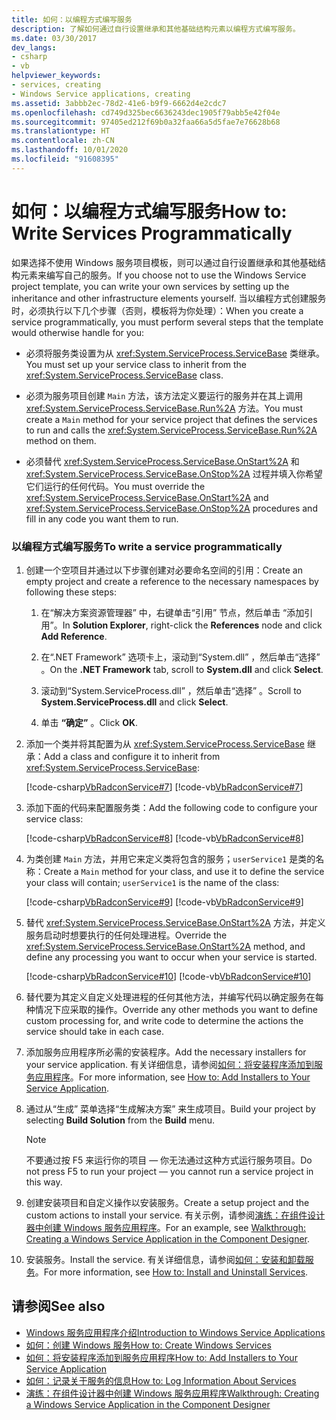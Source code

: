```yaml
---
title: 如何：以编程方式编写服务
description: 了解如何通过自行设置继承和其他基础结构元素以编程方式编写服务。
ms.date: 03/30/2017
dev_langs:
- csharp
- vb
helpviewer_keywords:
- services, creating
- Windows Service applications, creating
ms.assetid: 3abbb2ec-78d2-41e6-b9f9-6662d4e2cdc7
ms.openlocfilehash: cd749d325bec6636243dec1905f79abb5e42f04e
ms.sourcegitcommit: 97405ed212f69b0a32faa66a5d5fae7e76628b68
ms.translationtype: HT
ms.contentlocale: zh-CN
ms.lasthandoff: 10/01/2020
ms.locfileid: "91608395"
---
```

# <a name="how-to-write-services-programmatically"></a><span data-ttu-id="7b77e-103">如何：以编程方式编写服务</span><span class="sxs-lookup"><span data-stu-id="7b77e-103">How to: Write Services Programmatically</span></span>
<span data-ttu-id="7b77e-104">如果选择不使用 Windows 服务项目模板，则可以通过自行设置继承和其他基础结构元素来编写自己的服务。</span><span class="sxs-lookup"><span data-stu-id="7b77e-104">If you choose not to use the Windows Service project template, you can write your own services by setting up the inheritance and other infrastructure elements yourself.</span></span> <span data-ttu-id="7b77e-105">当以编程方式创建服务时，必须执行以下几个步骤（否则，模板将为你处理）：</span><span class="sxs-lookup"><span data-stu-id="7b77e-105">When you create a service programmatically, you must perform several steps that the template would otherwise handle for you:</span></span>  
  
- <span data-ttu-id="7b77e-106">必须将服务类设置为从 <xref:System.ServiceProcess.ServiceBase> 类继承。</span><span class="sxs-lookup"><span data-stu-id="7b77e-106">You must set up your service class to inherit from the <xref:System.ServiceProcess.ServiceBase> class.</span></span>  
  
- <span data-ttu-id="7b77e-107">必须为服务项目创建 `Main` 方法，该方法定义要运行的服务并在其上调用 <xref:System.ServiceProcess.ServiceBase.Run%2A> 方法。</span><span class="sxs-lookup"><span data-stu-id="7b77e-107">You must create a `Main` method for your service project that defines the services to run and calls the <xref:System.ServiceProcess.ServiceBase.Run%2A> method on them.</span></span>  
  
- <span data-ttu-id="7b77e-108">必须替代 <xref:System.ServiceProcess.ServiceBase.OnStart%2A> 和 <xref:System.ServiceProcess.ServiceBase.OnStop%2A> 过程并填入你希望它们运行的任何代码。</span><span class="sxs-lookup"><span data-stu-id="7b77e-108">You must override the <xref:System.ServiceProcess.ServiceBase.OnStart%2A> and <xref:System.ServiceProcess.ServiceBase.OnStop%2A> procedures and fill in any code you want them to run.</span></span>  
  
### <a name="to-write-a-service-programmatically"></a><span data-ttu-id="7b77e-109">以编程方式编写服务</span><span class="sxs-lookup"><span data-stu-id="7b77e-109">To write a service programmatically</span></span>  
  
1. <span data-ttu-id="7b77e-110">创建一个空项目并通过以下步骤创建对必要命名空间的引用：</span><span class="sxs-lookup"><span data-stu-id="7b77e-110">Create an empty project and create a reference to the necessary namespaces by following these steps:</span></span>  
  
    1. <span data-ttu-id="7b77e-111">在“解决方案资源管理器”  中，右键单击“引用”  节点，然后单击  “添加引用”。</span><span class="sxs-lookup"><span data-stu-id="7b77e-111">In **Solution Explorer**, right-click the **References** node and click **Add Reference**.</span></span>  
  
    2. <span data-ttu-id="7b77e-112">在“.NET Framework”  选项卡上，滚动到“System.dll”  ，然后单击“选择”  。</span><span class="sxs-lookup"><span data-stu-id="7b77e-112">On the **.NET Framework** tab, scroll to **System.dll** and click **Select**.</span></span>  
  
    3. <span data-ttu-id="7b77e-113">滚动到“System.ServiceProcess.dll”  ，然后单击“选择”  。</span><span class="sxs-lookup"><span data-stu-id="7b77e-113">Scroll to **System.ServiceProcess.dll** and click **Select**.</span></span>  
  
    4. <span data-ttu-id="7b77e-114">单击 **“确定”** 。</span><span class="sxs-lookup"><span data-stu-id="7b77e-114">Click **OK**.</span></span>  
  
2. <span data-ttu-id="7b77e-115">添加一个类并将其配置为从 <xref:System.ServiceProcess.ServiceBase> 继承：</span><span class="sxs-lookup"><span data-stu-id="7b77e-115">Add a class and configure it to inherit from <xref:System.ServiceProcess.ServiceBase>:</span></span>  
  
     [!code-csharp[VbRadconService#7](../../../samples/snippets/csharp/VS_Snippets_VBCSharp/VbRadconService/CS/MyNewService.cs#7)]
     [!code-vb[VbRadconService#7](../../../samples/snippets/visualbasic/VS_Snippets_VBCSharp/VbRadconService/VB/MyNewService.vb#7)]  
  
3. <span data-ttu-id="7b77e-116">添加下面的代码来配置服务类：</span><span class="sxs-lookup"><span data-stu-id="7b77e-116">Add the following code to configure your service class:</span></span>  
  
     [!code-csharp[VbRadconService#8](../../../samples/snippets/csharp/VS_Snippets_VBCSharp/VbRadconService/CS/MyNewService.cs#8)]
     [!code-vb[VbRadconService#8](../../../samples/snippets/visualbasic/VS_Snippets_VBCSharp/VbRadconService/VB/MyNewService.vb#8)]  
  
4. <span data-ttu-id="7b77e-117">为类创建 `Main` 方法，并用它来定义类将包含的服务；`userService1` 是类的名称：</span><span class="sxs-lookup"><span data-stu-id="7b77e-117">Create a `Main` method for your class, and use it to define the service your class will contain; `userService1` is the name of the class:</span></span>  
  
     [!code-csharp[VbRadconService#9](../../../samples/snippets/csharp/VS_Snippets_VBCSharp/VbRadconService/CS/MyNewService.cs#9)]
     [!code-vb[VbRadconService#9](../../../samples/snippets/visualbasic/VS_Snippets_VBCSharp/VbRadconService/VB/MyNewService.vb#9)]  
  
5. <span data-ttu-id="7b77e-118">替代 <xref:System.ServiceProcess.ServiceBase.OnStart%2A> 方法，并定义服务启动时想要执行的任何处理进程。</span><span class="sxs-lookup"><span data-stu-id="7b77e-118">Override the <xref:System.ServiceProcess.ServiceBase.OnStart%2A> method, and define any processing you want to occur when your service is started.</span></span>  
  
     [!code-csharp[VbRadconService#10](../../../samples/snippets/csharp/VS_Snippets_VBCSharp/VbRadconService/CS/MyNewService.cs#10)]
     [!code-vb[VbRadconService#10](../../../samples/snippets/visualbasic/VS_Snippets_VBCSharp/VbRadconService/VB/MyNewService.vb#10)]  
  
6. <span data-ttu-id="7b77e-119">替代要为其定义自定义处理进程的任何其他方法，并编写代码以确定服务在每种情况下应采取的操作。</span><span class="sxs-lookup"><span data-stu-id="7b77e-119">Override any other methods you want to define custom processing for, and write code to determine the actions the service should take in each case.</span></span>  
  
7. <span data-ttu-id="7b77e-120">添加服务应用程序所必需的安装程序。</span><span class="sxs-lookup"><span data-stu-id="7b77e-120">Add the necessary installers for your service application.</span></span> <span data-ttu-id="7b77e-121">有关详细信息，请参阅[如何：将安装程序添加到服务应用程序](how-to-add-installers-to-your-service-application.md)。</span><span class="sxs-lookup"><span data-stu-id="7b77e-121">For more information, see [How to: Add Installers to Your Service Application](how-to-add-installers-to-your-service-application.md).</span></span>  
  
8. <span data-ttu-id="7b77e-122">通过从“生成”  菜单选择“生成解决方案”  来生成项目。</span><span class="sxs-lookup"><span data-stu-id="7b77e-122">Build your project by selecting **Build Solution** from the **Build** menu.</span></span>  
  
    > [!NOTE]
    > <span data-ttu-id="7b77e-123">不要通过按 F5 来运行你的项目 — 你无法通过这种方式运行服务项目。</span><span class="sxs-lookup"><span data-stu-id="7b77e-123">Do not press F5 to run your project — you cannot run a service project in this way.</span></span>  
  
9. <span data-ttu-id="7b77e-124">创建安装项目和自定义操作以安装服务。</span><span class="sxs-lookup"><span data-stu-id="7b77e-124">Create a setup project and the custom actions to install your service.</span></span> <span data-ttu-id="7b77e-125">有关示例，请参阅[演练：在组件设计器中创建 Windows 服务应用程序](walkthrough-creating-a-windows-service-application-in-the-component-designer.md)。</span><span class="sxs-lookup"><span data-stu-id="7b77e-125">For an example, see [Walkthrough: Creating a Windows Service Application in the Component Designer](walkthrough-creating-a-windows-service-application-in-the-component-designer.md).</span></span>  
  
10. <span data-ttu-id="7b77e-126">安装服务。</span><span class="sxs-lookup"><span data-stu-id="7b77e-126">Install the service.</span></span> <span data-ttu-id="7b77e-127">有关详细信息，请参阅[如何：安装和卸载服务](how-to-install-and-uninstall-services.md)。</span><span class="sxs-lookup"><span data-stu-id="7b77e-127">For more information, see [How to: Install and Uninstall Services](how-to-install-and-uninstall-services.md).</span></span>  
  
## <a name="see-also"></a><span data-ttu-id="7b77e-128">请参阅</span><span class="sxs-lookup"><span data-stu-id="7b77e-128">See also</span></span>

- [<span data-ttu-id="7b77e-129">Windows 服务应用程序介绍</span><span class="sxs-lookup"><span data-stu-id="7b77e-129">Introduction to Windows Service Applications</span></span>](introduction-to-windows-service-applications.md)
- [<span data-ttu-id="7b77e-130">如何：创建 Windows 服务</span><span class="sxs-lookup"><span data-stu-id="7b77e-130">How to: Create Windows Services</span></span>](how-to-create-windows-services.md)
- [<span data-ttu-id="7b77e-131">如何：将安装程序添加到服务应用程序</span><span class="sxs-lookup"><span data-stu-id="7b77e-131">How to: Add Installers to Your Service Application</span></span>](how-to-add-installers-to-your-service-application.md)
- [<span data-ttu-id="7b77e-132">如何：记录关于服务的信息</span><span class="sxs-lookup"><span data-stu-id="7b77e-132">How to: Log Information About Services</span></span>](how-to-log-information-about-services.md)
- [<span data-ttu-id="7b77e-133">演练：在组件设计器中创建 Windows 服务应用程序</span><span class="sxs-lookup"><span data-stu-id="7b77e-133">Walkthrough: Creating a Windows Service Application in the Component Designer</span></span>](walkthrough-creating-a-windows-service-application-in-the-component-designer.md)
